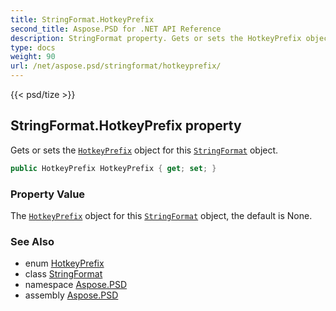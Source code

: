 ```yaml
---
title: StringFormat.HotkeyPrefix
second_title: Aspose.PSD for .NET API Reference
description: StringFormat property. Gets or sets the HotkeyPrefix object for this StringFormat object
type: docs
weight: 90
url: /net/aspose.psd/stringformat/hotkeyprefix/
---
```

{{< psd/tize >}}
## StringFormat.HotkeyPrefix property

Gets or sets the [`HotkeyPrefix`](../../hotkeyprefix/) object for this [`StringFormat`](../) object.

```csharp
public HotkeyPrefix HotkeyPrefix { get; set; }
```

### Property Value

The [`HotkeyPrefix`](../../hotkeyprefix/) object for this [`StringFormat`](../) object, the default is None.

### See Also

* enum [HotkeyPrefix](../../hotkeyprefix/)
* class [StringFormat](../)
* namespace [Aspose.PSD](../../stringformat/)
* assembly [Aspose.PSD](../../../)


